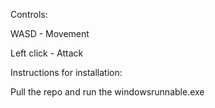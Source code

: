 Controls:

WASD - Movement

Left click - Attack

Instructions for installation: 

Pull the repo and run the windowsrunnable.exe
